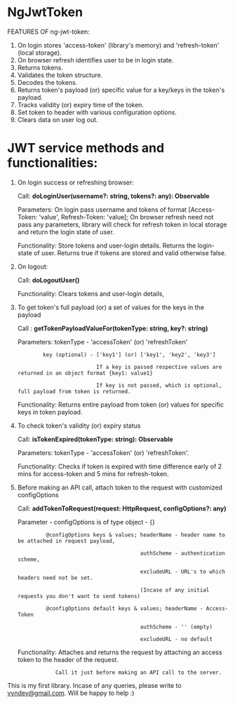 # NgJwtToken

FEATURES OF ng-jwt-token:

1. On login stores 'access-token' (library's memory) and 'refresh-token' (local storage).
2. On browser refresh identifies user to be in login state.
3. Returns tokens.  
4. Validates the token structure.
5. Decodes the tokens.
6. Returns token's payload (or) specific value for a key/keys in the token's payload.
7. Tracks validity (or) expiry time of the token.
8. Set token to header with various configuration options.
9. Clears data on user log out.

# JWT service methods and functionalities:

1. On login success or refreshing browser:

   Call: __doLoginUser(username?: string, tokens?: any): Observable<boolean>__

   Parameters: On login pass username and tokens of format [Access-Token: 'value', Refresh-Token: 'value];
               On browser refresh need not pass any parameters, library will check for refresh token in local storage and return the login state of user.

   Functionality: Store tokens and user-login details. Returns the login-state of user.
                  Returns true if tokens are stored and valid otherwise false.

2. On logout:

   Call: __doLogoutUser()__

   Functionality: Clears tokens and user-login details,

3. To get token's full payload (or) a set of values for the keys in the payload 

   Call :  __getTokenPayloadValueFor(tokenType: string, key?: string)__

   Parameters: tokenType - 'accessToken' (or) 'refreshToken'

               key (optional) - ['key1'] (or) ['key1', 'key2', 'key3']

                                If a key is passed respective values are returned in an object format {key1: value1} 

                                If key is not passed, which is optional, full payload from token is returned.

   Functionality: Returns entire payload from token (or) values for specific keys in token payload.
                        
4. To check token's validity (or) expiry status

   Call:  __isTokenExpired(tokenType: string): Observable<boolean>__

   Parameters: tokenType - 'accessToken' (or) 'refreshToken'.

   Functionality: Checks if token is expired with time difference early of 2 mins for access-token and 5 mins for refresh-token.

5. Before making an API call, attach token to the request with customized configOptions

   Call: __addTokenToRequest(request: HttpRequest<any>, configOptions?: any)__

    Parameter - configOptions is of type object  -  {}

                @configOptions keys & values; headerName - header name to be attached in request payload,

                                              authScheme - authentication scheme,

                                              excludeURL - URL's to which headers need not be set.

                                              (Incase of any initial requests you don't want to send tokens)

                @configOptions default keys & values; headerName - Access-Token

                                              authScheme - '' (empty)

                                              excludeURL - no default

    Functionality: Attaches and returns the request by attaching an access token to the header of the request.

                   Call it just before making an API call to the server.


This is my first library. Incase of any queries, please write to vyndev@gmail.com. Will be happy to help :)
